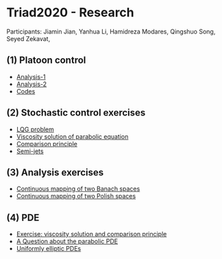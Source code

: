 # Triad2020 - Research
Participants:
Jiamin Jian, Yanhua Li, Hamidreza Modares, Qingshuo Song, Seyed Zekavat,

## (1) Platoon control

- [Analysis-1](https://github.com/JiaminJIAN/Research/blob/master/Platoon%20control/200817.pdf)
- [Analysis-2](https://github.com/JiaminJIAN/Research/blob/master/Platoon%20control/200824.pdf)
- [Codes](https://github.com/JiaminJIAN/Research/blob/master/Platoon%20control/platoon_control.ipynb)


## (2) Stochastic control exercises

- [LQG problem](https://github.com/JiaminJIAN/Research/blob/master/Exercises/SC_Exercise%201.pdf)
- [Viscosity solution of parabolic equation](https://github.com/JiaminJIAN/Research/blob/master/Exercises/Exercise_Viscosity%20solution%20of%20parabolic%20equation.pdf)
- [Comparison principle](https://github.com/JiaminJIAN/Research/blob/master/Exercises/Comparison%20principle.pdf)
- [Semi-jets](https://github.com/JiaminJIAN/Research/blob/master/Exercises/Semi-jets.pdf)

## (3) Analysis exercises

- [Continuous mapping of two Banach spaces](https://github.com/JiaminJIAN/Research/blob/master/Exercises/Exercise_Banach%20spaces%201.pdf)
- [Continuous mapping of two Polish spaces](https://github.com/JiaminJIAN/Research/blob/master/Exercises/Exercise_Polish%20spaces%201.pdf)

## (4) PDE

- [Exercise: viscosity solution and comparison principle](https://github.com/JiaminJIAN/Research/blob/master/Exercises/Exercise_viscosity%20solution%20and%20comparison%20principle.pdf)
- [A Question about the parabolic PDE](https://github.com/JiaminJIAN/Research/blob/master/Exercises/Question%20about%20the%20parabolic%20PDE.pdf)
- [Uniformly elliptic PDEs](https://github.com/JiaminJIAN/Research/blob/master/Exercises/Uniformly%20elliptic%20PDEs.pdf)
